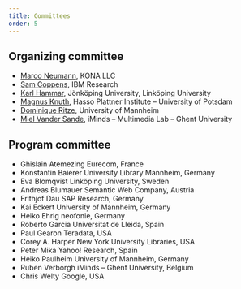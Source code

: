 ```yaml
---
title: Committees
order: 5
---
```


## Organizing committee

- [Marco Neumann](mailto:marco.neumann@gmail.com), KONA LLC
- [Sam Coppens](mailto:sam.coppens@ugent.be), IBM Research
- [Karl Hammar](mailto:karl.hammar@jth.hj.se), Jönköping University, Linköping University
- [Magnus Knuth](http://www.hpi.uni-potsdam.de/meinel/lehrstuhl/team_fotos/current_phd_students/magnus_knuth.html), Hasso Plattner Institute – University of Potsdam
- [Dominique Ritze](mailto:dominique@informatik.uni-mannheim.de), University of Mannheim
- [Miel Vander Sande](mailto:miel.vandersande@ugent.be), iMinds – Multimedia Lab – Ghent University

## Program committee
* Ghislain Atemezing  Eurecom, France 
* Konstantin Baierer  University Library Mannheim, Germany
* Eva Blomqvist  Linköping University, Sweden
* Andreas Blumauer  Semantic Web Company, Austria
* Frithjof Dau  SAP Research, Germany
* Kai Eckert  University of Mannheim, Germany
* Heiko Ehrig  neofonie, Germany
* Roberto Garcia  Universitat de Lleida, Spain‏
* Paul Gearon  Teradata, USA
* Corey A. Harper  New York University Libraries, USA
* Peter Mika  Yahoo! Research, Spain
* Heiko Paulheim  University of Mannheim, Germany 
* Ruben Verborgh  iMinds – Ghent University, Belgium
* Chris Welty  Google, USA

